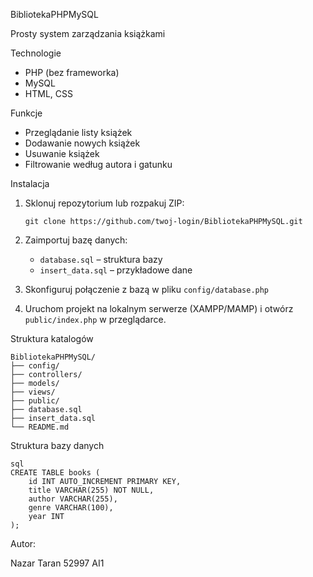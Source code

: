 BibliotekaPHPMySQL

Prosty system zarządzania książkami 

Technologie
- PHP (bez frameworka)
- MySQL
- HTML, CSS

Funkcje
- Przeglądanie listy książek
- Dodawanie nowych książek
- Usuwanie książek
- Filtrowanie według autora i gatunku

Instalacja
1. Sklonuj repozytorium lub rozpakuj ZIP:
   ```
   git clone https://github.com/twoj-login/BibliotekaPHPMySQL.git
   ```

2. Zaimportuj bazę danych:
   - `database.sql` – struktura bazy
   - `insert_data.sql` – przykładowe dane

3. Skonfiguruj połączenie z bazą w pliku `config/database.php`

4. Uruchom projekt na lokalnym serwerze (XAMPP/MAMP) i otwórz `public/index.php` w przeglądarce.

Struktura katalogów

```
BibliotekaPHPMySQL/
├── config/
├── controllers/
├── models/
├── views/
├── public/
├── database.sql
├── insert_data.sql
└── README.md
```
 Struktura bazy danych
```
sql
CREATE TABLE books (
    id INT AUTO_INCREMENT PRIMARY KEY,
    title VARCHAR(255) NOT NULL,
    author VARCHAR(255),
    genre VARCHAR(100),
    year INT
);
```

Autor:
 
Nazar Taran 52997 AI1

